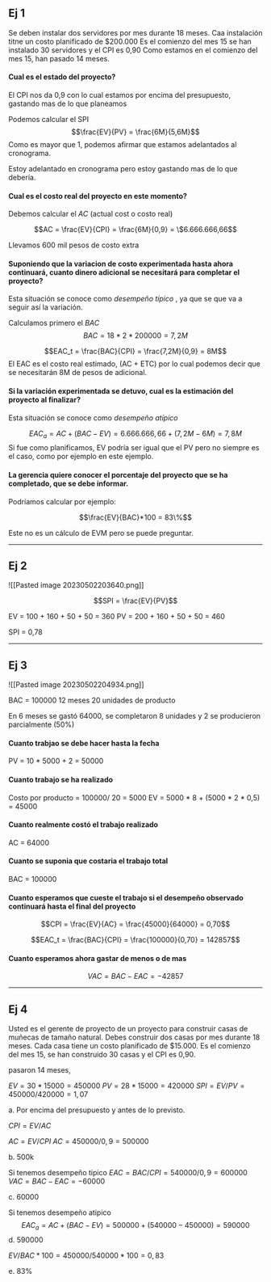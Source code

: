 ## Ej 1

Se deben instalar dos servidores por mes durante 18 meses.
Caa instalación titne un costo planificado de $200.000
Es el comienzo del mes 15 se han instalado 30 servidores y el CPI es 0,90
Como estamos en el comienzo del mes 15, han pasado 14 meses.

#### Cual es el estado del proyecto?

El CPI nos da 0,9 con lo cual estamos por encima del presupuesto, gastando mas de lo que planeamos

Podemos calcular el SPI
$$\frac{EV}{PV} = \frac{6M}{5,6M}$$
Como es mayor que 1, podemos afirmar que estamos adelantados al cronograma.

Estoy adelantado en cronograma pero estoy gastando mas de lo que debería.

#### Cual es el costo real del proyecto en este momento?

Debemos calcular el $AC$ (actual cost o costo real)

$$AC = \frac{EV}{CPI} = \frac{6M}{0,9} = \$6.666.666,66$$

Llevamos 600 mil pesos de costo extra

#### Suponiendo que la variacion de costo experimentada hasta ahora continuará, cuanto dinero adicional se necesitará para completar el proyecto?

Esta situación se conoce como *desempeño típico* , ya que se que va a seguir así la variación.

Calculamos primero el $BAC$
$$BAC = 18 * 2 * 200000= 7,2M$$

$$EAC_t = \frac{BAC}{CPI} = \frac{7,2M}{0,9} = 8M$$
El EAC es el costo real estimado, (AC + ETC) por lo cual podemos decir que se necesitarán 8M de pesos de adicional.

#### Si la variación experimentada se detuvo, cual es la estimación del proyecto al finalizar?

Esta situación se conoce como *desempeño atípico*

$$EAC_a = AC + (BAC - EV) = 6.666.666,66 + (7,2M - 6M) = 7,8M$$
Si fue como planificamos, EV podría ser igual que el PV pero no siempre es el caso, como por ejemplo en este ejemplo.

#### La gerencia quiere conocer el porcentaje del proyecto que se ha completado, que se debe informar.

Podríamos calcular por ejemplo:

$$\frac{EV}{BAC}*100 = 83\%$$

Este no es un cálculo de EVM pero se puede preguntar.

---
## Ej 2

![[Pasted image 20230502203640.png]]

$$SPI = \frac{EV}{PV}$$

EV = 100 + 160 + 50 + 50 = 360
PV = 200 + 160 + 50  + 50 = 460

SPI = 0,78

---
## Ej 3

![[Pasted image 20230502204934.png]]

BAC = 100000
12 meses
20 unidades de producto

En 6 meses se gastó 64000, se completaron 8 unidades y 2 se producieron parcialmente (50%)

#### Cuanto trabjao se debe hacer hasta la fecha

PV = 10 * 5000 + 2 = 50000

#### Cuanto trabajo se ha realizado

Costo por producto = 100000/ 20 = 5000
EV = 5000 * 8 + (5000 * 2 * 0,5) = 45000

#### Cuanto realmente costó el trabajo realizado

AC = 64000

#### Cuanto se suponia que costaria el trabajo total

BAC = 100000

#### Cuanto esperamos que cueste el trabajo si el desempeño observado continuará hasta el final del proyecto

$$CPI = \frac{EV}{AC} = \frac{45000}{64000} = 0,70$$

$$EAC_t = \frac{BAC}{CPI} = \frac{100000}{0,70} = 142857$$
#### Cuanto esperamos ahora gastar de menos o de mas

$$VAC = BAC - EAC = -42857$$


---
## Ej 4

Usted es el gerente de proyecto de un proyecto para construir casas de muñecas de tamaño natural. Debes construir dos casas por mes durante 18 meses. Cada casa tiene un costo planificado de $15.000. Es el comienzo del mes 15, se han construido 30 casas y el CPI es 0,90.


pasaron 14 meses, 

$EV = 30 * 15000 = 450000$
$PV = 28 * 15000 = 420000$
$SPI = EV/PV = 450000/420000 = 1,07$

a. Por encima del presupuesto y antes de lo previsto.

$CPI = EV/AC$

$AC = EV/CPI$
$AC = 450000/0,9 = 500000$

b. 500k

Si tenemos desempeño tipico
$EAC = BAC/CPI = 540000 / 0,9 = 600000$
$VAC = BAC - EAC = -60000$

c. 60000

Si tenemos desempeño atipico
$$EAC_a = AC + (BAC - EV) = 500000 + (540000-450000) = 590000$$
d. 590000

$EV/BAC * 100 = 450000 / 540000 * 100 = 0,83$

e. 83%





